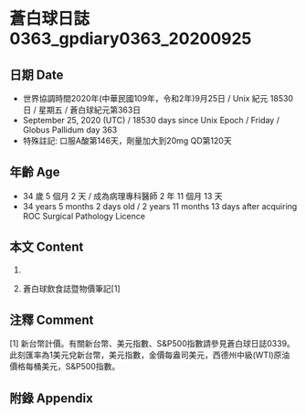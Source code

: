 [_metadata_:encoding]: - "utf-8"
[_metadata_:language]: - "zh-Hant-TW"
[_metadata_:fileformat]: - "markdown"
[_metadata_:MIME_type]: - "text/plain"
[_metadata_:markdown_version]: - "commonmark version 0.29"
[_metadata_:markdown_spec]: - "https://spec.commonmark.org/0.29/"

# 蒼白球日誌0363_gpdiary0363_20200925 #

## 日期 Date ##

* 世界協調時間2020年(中華民國109年，令和2年)9月25日 / Unix 紀元 18530 日 / 星期五 / 蒼白球紀元第363日
* September 25, 2020 (UTC) / 18530 days since Unix Epoch / Friday / Globus Pallidum day 363
* 特殊註記: 口服A酸第146天，劑量加大到20mg QD第120天

## 年齡 Age ##

* 34 歲 5 個月 2 天 / 成為病理專科醫師 2 年 11 個月 13 天
* 34 years 5 months 2 days old / 2 years 11 months 13 days after acquiring ROC Surgical Pathology Licence

## 本文 Content ##

1. 

    
2. 蒼白球飲食誌暨物價筆記[1]

    

## 注釋 Comment ##

[1] 新台幣計價。有關新台幣、美元指數、S&P500指數請參見蒼白球日誌0339。此刻匯率為1美元兌新台幣，美元指數，金價每盎司美元，西德州中級(WTI)原油價格每桶美元，S&P500指數。



## 附錄 Appendix ##

